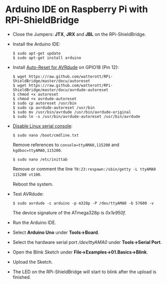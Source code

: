 # Arduino IDE on Raspberry Pi with RPi-ShieldBridge

* Close the Jumpers: **JTX**, **JRX** and **JBL** on the RPi-ShieldBridge.

* Install the Arduino IDE:

    ```
    $ sudo apt-get update
    $ sudo apt-get install arduino
    ```

* Install [Auto-Reset for AVRdude](https://github.com/CisecoPlc/avrdude-rpi) on GPIO18 (Pin 12):

    ```
    $ wget https://raw.github.com/watterott/RPi-ShieldBridge/master/docu/autoreset
    $ wget https://raw.github.com/watterott/RPi-ShieldBridge/master/docu/avrdude-autoreset
    $ chmod +x autoreset
    $ chmod +x avrdude-autoreset
    $ sudo cp autoreset /usr/bin
    $ sudo cp avrdude-autoreset /usr/bin
    $ sudo mv /usr/bin/avrdude /usr/bin/avrdude-original
    $ sudo ln -s /usr/bin/avrdude-autoreset /usr/bin/avrdude
    ```

* [Disable Linux serial console](http://elinux.org/RPi_Serial_Connection#Preventing_Linux_using_the_serial_port):

    ```
    $ sudo nano /boot/cmdline.txt
    ```

    Remove references to ```console=ttyAMA0,115200``` and ```kgdboc=ttyAMA0,115200```.

    ```
    $ sudo nano /etc/inittab
    ```

    Remove or comment the line ```T0:23:respawn:/sbin/getty -L ttyAMA0 115200 vt100```.
    
    Reboot the system.

* Test AVRdude:

    ```
    $ sudo avrdude -c arduino -p m328p -P /dev/ttyAMA0 -b 57600 -v
    ```

    The device signature of the ATmega328p is *0x1e950f*.

* Run the Arduino IDE.

* Select **Arduino Uno** under **Tools->Board**.

* Select the hardware serial port */dev/ttyAMA0* under **Tools->Serial Port**.

* Open the Blink Sketch under **File->Examples->01.Basics->Blink**.

* Upload the Sketch.

* The LED on the RPi-ShieldBridge will start to blink after the upload is finished.
